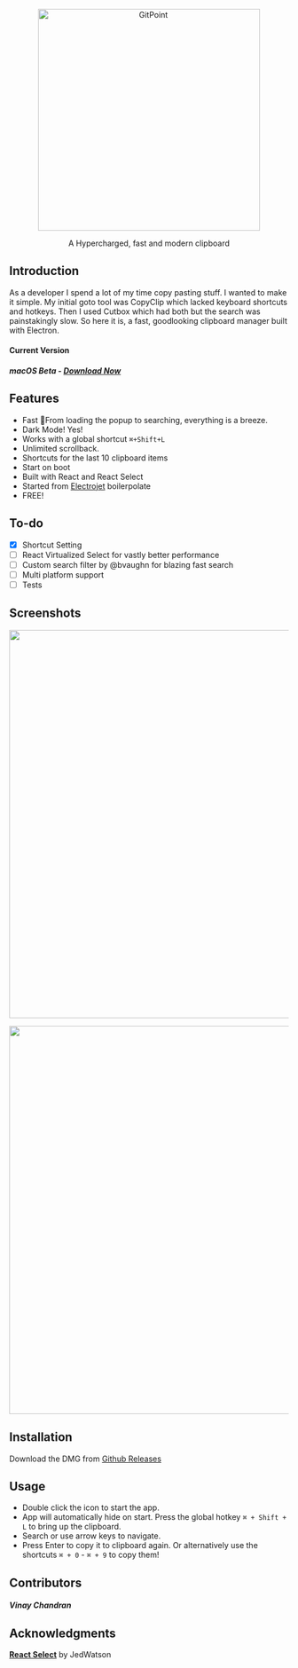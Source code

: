 <p align="center">
  <a href="https://github.com/o-my-code/hyperclip/releases/tag/beta/">
    <img alt="GitPoint" title="GitPoint" src="https://i.ibb.co/FX28Rhj/Group-2-4.png" width="400">
  </a>
</p>

<p align="center">
  A Hypercharged, fast and modern clipboard 
</p>

## Introduction
As a developer I spend a lot of my time copy pasting stuff. I wanted to make it simple. My initial goto tool was CopyClip which lacked keyboard shortcuts and hotkeys. Then I used Cutbox which had both but the search was painstakingly slow. So here it is, a fast, goodlooking clipboard manager built with Electron.

#### Current Version
##### macOS Beta - <a href="https://github.com/o-my-code/hyperclip/releases/tag/beta">Download Now</a>

## Features

* Fast 🚀From loading the popup to searching, everything is a breeze.
* Dark Mode! Yes!
* Works with a global shortcut `⌘+Shift+L`
* Unlimited scrollback.
* Shortcuts for the last 10 clipboard items
* Start on boot
* Built with React and React Select
* Started from <a href="https://github.com/o-my-code/electrojet">Electrojet</a> boilerpolate
* FREE! 

## To-do

- [x] Shortcut Setting
- [ ] React Virtualized Select for vastly better performance
- [ ] Custom search filter by @bvaughn for blazing fast search
- [ ] Multi platform support 
- [ ] Tests

## Screenshots


<p align="center">
  <img src = "https://i.ibb.co/yXRWsBs/Screen-Shot-2019-01-13-at-11-23-37-AM.png" width=700>
</p>

<p align="center">
  <img src = "https://i.ibb.co/DQQcmgP/Screen-Shot-2019-01-13-at-11-22-29-AM.png" width=700>
</p>

## Installation

Download the DMG from <a href="https://github.com/o-my-code/hyperclip/releases/tag/beta">Github Releases</a>

## Usage

* Double click the icon to start the app.
* App will automatically hide on start. Press the global hotkey `⌘ + Shift + L` to bring up the clipboard.
* Search or use arrow keys to navigate.
* Press Enter to copy it to clipboard again. Or alternatively use the shortcuts `⌘ + 0` - `⌘ + 9` to copy them!

## Contributors
##### Vinay Chandran

## Acknowledgments
<b>[React Select](https://react-select.com)</b> by JedWatson
